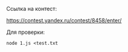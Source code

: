 Ссылка на контест:

https://contest.yandex.ru/contest/8458/enter/

Для проверки:
```
node 1.js <test.txt
```